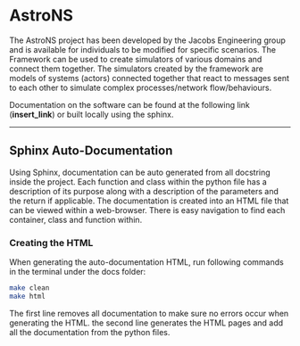 # AstroNS

The AstroNS project has been developed by the Jacobs Engineering group and is available for individuals to be
modified for specific scenarios. The Framework can be used to create simulators of various domains and connect them
together. The simulators created by the framework are models of systems (actors) connected together that react to
messages sent to each other to simulate complex processes/network flow/behaviours.

Documentation on the software can be found at the following link (__insert_link__) or built locally using the sphinx.

_ _ _ _

## Sphinx Auto-Documentation

Using Sphinx, documentation can be auto generated from all docstring inside the project. Each function and class within 
the python file has a description of its purpose along with a description of the parameters and the return if 
applicable. The documentation is created into an HTML file that can be viewed within a web-browser. There is easy 
navigation to find each container, class and function within.

### Creating the HTML

When generating the auto-documentation HTML, run following commands in the terminal under the docs folder:
``` bash
make clean
make html
```
The first line removes all documentation to make sure no errors occur when generating the HTML. the second line 
generates the HTML pages and add all the documentation from the python files.
